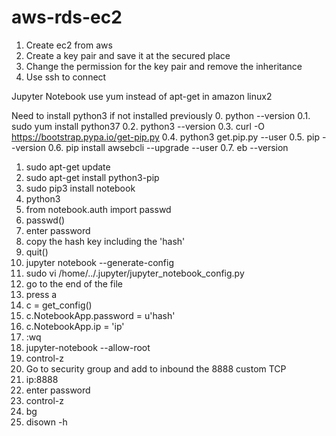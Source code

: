 # aws-rds-ec2

1. Create ec2 from aws
2. Create a key pair and save it at the secured place
3. Change the permission for the key pair and remove the inheritance
4. Use ssh to connect

Jupyter Notebook
use yum instead of apt-get in amazon linux2

Need to install python3 if not installed previously
0. python --version
0.1. sudo yum install python37
0.2. python3 --version
0.3. curl -O https://bootstrap.pypa.io/get-pip.py
0.4. python3 get.pip.py --user
0.5. pip --version
0.6. pip install awsebcli --upgrade --user
0.7. eb --version 
1. sudo apt-get update 
2. sudo apt-get install python3-pip
3. sudo pip3 install notebook
4. python3
5. from notebook.auth import passwd
6. passwd()
7. enter password
8. copy the hash key including the 'hash'
9. quit()
10. jupyter notebook --generate-config
11. sudo vi /home/../.jupyter/jupyter_notebook_config.py
12. go to the end of the file
13. press a
14. c = get_config()
15. c.NotebookApp.password = u'hash'
16. c.NotebookApp.ip = 'ip'
17. :wq
18. jupyter-notebook --allow-root
19. control-z
20. Go to security group and add to inbound the 8888 custom TCP 
21. ip:8888
22. enter password
23. control-z
24. bg
25. disown -h

